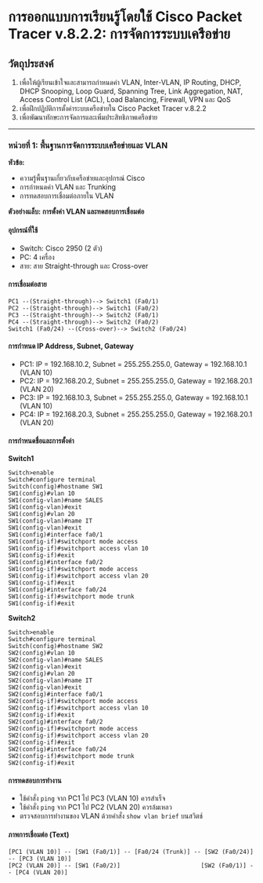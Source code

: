 # การออกแบบการเรียนรู้โดยใช้ Cisco Packet Tracer v.8.2.2: การจัดการระบบเครือข่าย

## วัตถุประสงค์
1. เพื่อให้ผู้เรียนเข้าใจและสามารถกำหนดค่า VLAN, Inter-VLAN, IP Routing, DHCP, DHCP Snooping, Loop Guard, Spanning Tree, Link Aggregation, NAT, Access Control List (ACL), Load Balancing, Firewall, VPN และ QoS
2. เพื่อฝึกปฏิบัติการตั้งค่าระบบเครือข่ายใน Cisco Packet Tracer v.8.2.2
3. เพื่อพัฒนาทักษะการจัดการและเพิ่มประสิทธิภาพเครือข่าย

---

### หน่วยที่ 1: พื้นฐานการจัดการระบบเครือข่ายและ VLAN
**หัวข้อ:**
- ความรู้พื้นฐานเกี่ยวกับเครือข่ายและอุปกรณ์ Cisco
- การกำหนดค่า VLAN และ Trunking
- การทดสอบการเชื่อมต่อภายใน VLAN

**ตัวอย่างแล็บ: การตั้งค่า VLAN และทดสอบการเชื่อมต่อ**

#### อุปกรณ์ที่ใช้
- Switch: Cisco 2950 (2 ตัว)
- PC: 4 เครื่อง
- สาย: สาย Straight-through และ Cross-over

#### การเชื่อมต่อสาย
```
PC1 --(Straight-through)--> Switch1 (Fa0/1)
PC2 --(Straight-through)--> Switch1 (Fa0/2)
PC3 --(Straight-through)--> Switch2 (Fa0/1)
PC4 --(Straight-through)--> Switch2 (Fa0/2)
Switch1 (Fa0/24) --(Cross-over)--> Switch2 (Fa0/24)
```

#### การกำหนด IP Address, Subnet, Gateway
- PC1: IP = 192.168.10.2, Subnet = 255.255.255.0, Gateway = 192.168.10.1 (VLAN 10)
- PC2: IP = 192.168.20.2, Subnet = 255.255.255.0, Gateway = 192.168.20.1 (VLAN 20)
- PC3: IP = 192.168.10.3, Subnet = 255.255.255.0, Gateway = 192.168.10.1 (VLAN 10)
- PC4: IP = 192.168.20.3, Subnet = 255.255.255.0, Gateway = 192.168.20.1 (VLAN 20)

#### การกำหนดชื่อและการตั้งค่า
**Switch1**
```plaintext
Switch>enable
Switch#configure terminal
Switch(config)#hostname SW1
SW1(config)#vlan 10
SW1(config-vlan)#name SALES
SW1(config-vlan)#exit
SW1(config)#vlan 20
SW1(config-vlan)#name IT
SW1(config-vlan)#exit
SW1(config)#interface fa0/1
SW1(config-if)#switchport mode access
SW1(config-if)#switchport access vlan 10
SW1(config-if)#exit
SW1(config)#interface fa0/2
SW1(config-if)#switchport mode access
SW1(config-if)#switchport access vlan 20
SW1(config-if)#exit
SW1(config)#interface fa0/24
SW1(config-if)#switchport mode trunk
SW1(config-if)#exit
```
**Switch2**
```plaintext
Switch>enable
Switch#configure terminal
Switch(config)#hostname SW2
SW2(config)#vlan 10
SW2(config-vlan)#name SALES
SW2(config-vlan)#exit
SW2(config)#vlan 20
SW2(config-vlan)#name IT
SW2(config-vlan)#exit
SW2(config)#interface fa0/1
SW2(config-if)#switchport mode access
SW2(config-if)#switchport access vlan 10
SW2(config-if)#exit
SW2(config)#interface fa0/2
SW2(config-if)#switchport mode access
SW2(config-if)#switchport access vlan 20
SW2(config-if)#exit
SW2(config)#interface fa0/24
SW2(config-if)#switchport mode trunk
SW2(config-if)#exit
```

#### การทดสอบการทำงาน
- ใช้คำสั่ง `ping` จาก PC1 ไป PC3 (VLAN 10) ควรสำเร็จ
- ใช้คำสั่ง `ping` จาก PC1 ไป PC2 (VLAN 20) ควรล้มเหลว
- ตรวจสอบการทำงานของ VLAN ด้วยคำสั่ง `show vlan brief` บนสวิตช์

#### ภาพการเชื่อมต่อ (Text)
```
[PC1 (VLAN 10)] -- [SW1 (Fa0/1)] -- [Fa0/24 (Trunk)] -- [SW2 (Fa0/24)] -- [PC3 (VLAN 10)]
[PC2 (VLAN 20)] -- [SW1 (Fa0/2)]                       [SW2 (Fa0/1)] -- [PC4 (VLAN 20)]
```
